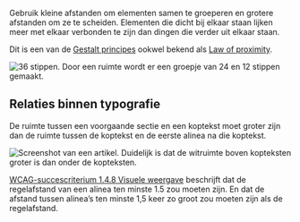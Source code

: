 <!-- @license CC0-1.0 -->

Gebruik kleine afstanden om elementen samen te groeperen en grotere afstanden om ze te scheiden. Elementen die dicht bij elkaar staan lijken meer met elkaar verbonden te zijn dan dingen die verder uit elkaar staan.

Dit is een van de [Gestalt principes](https://www.smashingmagazine.com/2014/03/design-principles-visual-perception-and-the-principles-of-gestalt/) ookwel bekend als [Law of proximity](https://lawsofux.com/law-of-proximity/).

![36 stippen. Door een ruimte wordt er een groepje van 24 en 12 stippen gemaakt.](https://raw.githubusercontent.com/nl-design-system/documentatie/assets/richtlijnen_stijl_ruimte_relaties.png)

## Relaties binnen typografie

De ruimte tussen een voorgaande sectie en een koptekst moet groter zijn dan de ruimte tussen de koptekst en de eerste alinea na die koptekst.

![Screenshot van een artikel. Duidelijk is dat de witruimte boven kopteksten groter is dan onder de kopteksten.](https://raw.githubusercontent.com/nl-design-system/documentatie/assets/richtlijnen_stijl_ruimte_relaties-typografie.png)

[WCAG-succescriterium 1.4.8 Visuele weergave](/wcag/1.4.8) beschrijft dat de regelafstand van een alinea ten minste 1.5 zou moeten zijn. En dat de afstand tussen alinea’s ten minste 1,5 keer zo groot zou moeten zijn als de regelafstand.
